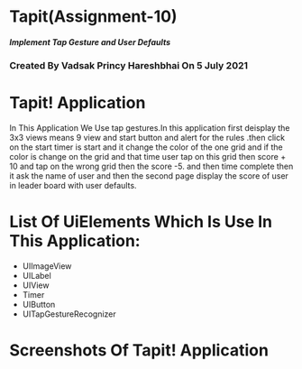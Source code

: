 # Tapit(Assignment-10)
##### Implement Tap Gesture and User Defaults 
### Created By Vadsak Princy Hareshbhai  On 5 July 2021

# Tapit! Application
In This Application We Use tap gestures.In this application first deisplay the 3x3 views means 9 view and start button and alert for the rules .then click on the start timer is start and it change the color of the one grid and if the color is change on the grid and that time user tap on this grid then score + 10 and tap on the wrong grid then the score -5. and then time complete then it ask the name of user and then the second page display the score of user in leader board with user defaults.

# List Of UiElements Which Is Use In This Application:
* UIImageView 
* UILabel
* UIView
* Timer
* UIButton
* UITapGestureRecognizer


# Screenshots Of Tapit! Application 

